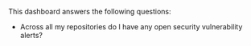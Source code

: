 This dashboard answers the following questions:

- Across all my repositories do I have any open security vulnerability alerts?